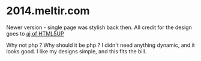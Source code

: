 # 2014.meltir.com
Newer version - single page was stylish back then.
All credit for the design goes to [aj of HTML5UP](https://html5up.net/)

Why not php ?
Why should it be php ? I didn't need anything dynamic, and it looks good.
I like my designs simple, and this fits the bill.